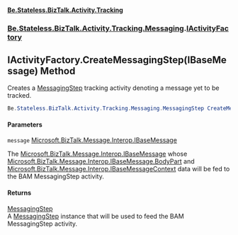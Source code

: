 #### [Be.Stateless.BizTalk.Activity.Tracking](README.md 'README')
### [Be.Stateless.BizTalk.Activity.Tracking.Messaging](Be.Stateless.BizTalk.Activity.Tracking.Messaging.md 'Be.Stateless.BizTalk.Activity.Tracking.Messaging').[IActivityFactory](IActivityFactory.md 'Be.Stateless.BizTalk.Activity.Tracking.Messaging.IActivityFactory')

## IActivityFactory.CreateMessagingStep(IBaseMessage) Method

Creates a [MessagingStep](MessagingStep.md 'Be.Stateless.BizTalk.Activity.Tracking.Messaging.MessagingStep') tracking activity denoting a message yet to be tracked.

```csharp
Be.Stateless.BizTalk.Activity.Tracking.Messaging.MessagingStep CreateMessagingStep(Microsoft.BizTalk.Message.Interop.IBaseMessage message);
```
#### Parameters

<a name='Be.Stateless.BizTalk.Activity.Tracking.Messaging.IActivityFactory.CreateMessagingStep(Microsoft.BizTalk.Message.Interop.IBaseMessage).message'></a>

`message` [Microsoft.BizTalk.Message.Interop.IBaseMessage](https://docs.microsoft.com/en-us/dotnet/api/Microsoft.BizTalk.Message.Interop.IBaseMessage 'Microsoft.BizTalk.Message.Interop.IBaseMessage')

The [Microsoft.BizTalk.Message.Interop.IBaseMessage](https://docs.microsoft.com/en-us/dotnet/api/Microsoft.BizTalk.Message.Interop.IBaseMessage 'Microsoft.BizTalk.Message.Interop.IBaseMessage') whose [Microsoft.BizTalk.Message.Interop.IBaseMessage.BodyPart](https://docs.microsoft.com/en-us/dotnet/api/Microsoft.BizTalk.Message.Interop.IBaseMessage.BodyPart 'Microsoft.BizTalk.Message.Interop.IBaseMessage.BodyPart') and [Microsoft.BizTalk.Message.Interop.IBaseMessageContext](https://docs.microsoft.com/en-us/dotnet/api/Microsoft.BizTalk.Message.Interop.IBaseMessageContext 'Microsoft.BizTalk.Message.Interop.IBaseMessageContext') data
will be fed to the BAM MessagingStep activity.

#### Returns
[MessagingStep](MessagingStep.md 'Be.Stateless.BizTalk.Activity.Tracking.Messaging.MessagingStep')  
A [MessagingStep](MessagingStep.md 'Be.Stateless.BizTalk.Activity.Tracking.Messaging.MessagingStep') instance that will be used to feed the BAM MessagingStep activity.